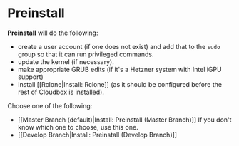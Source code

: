 # Preinstall

**Preinstall** will do the following:

* create a user account \(if one does not exist\) and add that to the `sudo` group so that it can run privileged commands.
* update the kernel \(if necessary\).
* make appropriate GRUB edits \(if it's a Hetzner system with Intel iGPU support\)
* install \[\[Rclone\|Install: Rclone\]\] \(as it should be configured before the rest of Cloudbox is installed\).

Choose one of the following:

* \[\[Master Branch \(default\)\|Install: Preinstall \(Master Branch\)\]\]  If you don't know which one to choose, use this one.
* \[\[Develop Branch\|Install: Preinstall \(Develop Branch\)\]\]

